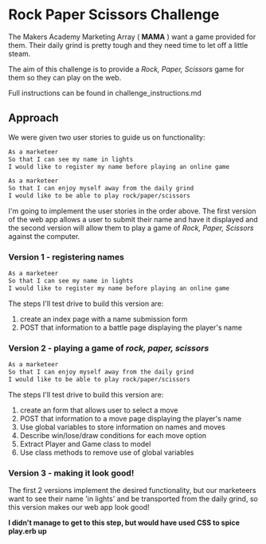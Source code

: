 # Rock Paper Scissors Challenge

The Makers Academy Marketing Array ( **MAMA** ) want a game provided for them. Their daily grind is pretty tough and they need time to let off a little steam.

The aim of this challenge is to provide a _Rock, Paper, Scissors_ game for them so they can play on the web.

Full instructions can be found in challenge_instructions.md

## Approach

We were given two user stories to guide us on functionality:

```sh
As a marketeer
So that I can see my name in lights
I would like to register my name before playing an online game

As a marketeer
So that I can enjoy myself away from the daily grind
I would like to be able to play rock/paper/scissors
```

I'm going to implement the user stories in the order above. The first version of the web app allows a user to submit their name and have it displayed and the second version will allow them to play a game of _Rock, Paper, Scissors_ against the computer.

### Version 1 - registering names

```sh
As a marketeer
So that I can see my name in lights
I would like to register my name before playing an online game
```

The steps I'll test drive to build this version are:

1. create an index page with a name submission form
2. POST that information to a battle page displaying the player's name

### Version 2 - playing a game of _rock, paper, scissors_

```sh
As a marketeer
So that I can enjoy myself away from the daily grind
I would like to be able to play rock/paper/scissors
```

The steps I'll test drive to build this version are:

1. create an form that allows user to select a move
2. POST that information to a move page displaying the player's name
3. Use global variables to store information on names and moves
4. Describe win/lose/draw conditions for each move option
5. Extract Player and Game class to model
6. Use class methods to remove use of global variables

### Version 3 - making it look good!

The first 2 versions implement the desired functionality, but our marketeers want to see their name 'in lights' and be transported from the daily grind, so this version makes our web app look good!

**I didn't manage to get to this step, but would have used CSS to spice play.erb up**

